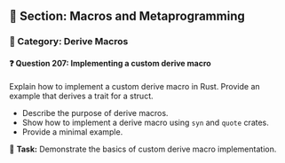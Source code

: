 ## 📘 Section: Macros and Metaprogramming  
### 🔹 Category: Derive Macros  
#### ❓ Question 207: Implementing a custom derive macro

Explain how to implement a custom derive macro in Rust. Provide an example that derives a trait for a struct.

- Describe the purpose of derive macros.
- Show how to implement a derive macro using `syn` and `quote` crates.
- Provide a minimal example.

🔧 **Task:** Demonstrate the basics of custom derive macro implementation.
